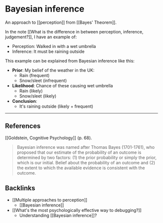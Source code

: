 # Bayesian inference
An approach to [[perception]] from [[Bayes' Theorem]].

In the note [[What is the difference in between perception, inference, judgement?]], I have an example of:
* Perception: Walked in with a wet umbrella
* Inference: It must be raining outside

This example can be explained from Bayesian inference like this:
* **Prior**: My belief of the weather in the UK:
  * Rain (frequent)
  * Snow/sleet (infrequent)
* **Likelihood**: Chance of these causing wet umbrella
  * Rain (likely)
  * Snow/sleet (likely)
* **Conclusion**:
  * It's raining outside (likely + frequent)

- - -
## References
[[Goldstein, Cognitive Psychology]] (p. 68).
> Bayesian inference was named after Thomas Bayes (1701-1761), who proposed that our estimate of the probability of an outcome is determined by two factors: (1) the prior probability or simply the prior, which is our initial. Belief about the probability of an outcome and (2) the extent to which the available evidence is consistent with the outcome.

## Backlinks
* [[Multiple approaches to perception]]
	* [[Bayesian inference]]
* [[What's the most psychologically effective way to debugging?]]
	* Understanding [[Bayesian inference]]?

<!-- #evergreen -->

<!-- {BearID:0BD8B0E5-8403-4EF8-B592-141140919ECC-5941-000007595D33575F} -->
